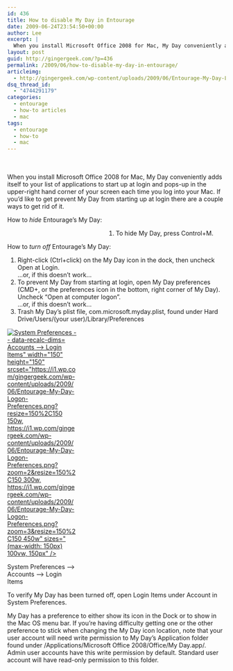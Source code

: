 ```yaml
---
id: 436
title: How to disable My Day in Entourage
date: 2009-06-24T23:54:50+00:00
author: Lee
excerpt: |
  When you install Microsoft Office 2008 for Mac, My Day conveniently adds itself to your list of applications to start up at login and pops-up in the upper-right hand corner of your screen each time you log into your Mac. If you'd like to get prevent My Day from starting up at login there are a couple ways to get rid of it.
layout: post
guid: http://gingergeek.com/?p=436
permalink: /2009/06/how-to-disable-my-day-in-entourage/
articleimg:
  - http://gingergeek.com/wp-content/uploads/2009/06/Entourage-My-Day-Logon-Preferences-200.png
dsq_thread_id:
  - "4744291179"
categories:
  - entourage
  - how-to articles
  - mac
tags:
  - entourage
  - how-to
  - mac
---
```

<div style="position:relative;padding: 0px 20px 20px 0px;">
  <span style="position:relative;float:left;padding-right:5px;"> </span>
</div>

When you install Microsoft Office 2008 for Mac, My Day conveniently adds itself to your list of applications to start up at login and pops-up in the upper-right hand corner of your screen each time you log into your Mac. If you’d like to get prevent My Day from starting up at login there are a couple ways to get rid of it.<!--more-->

How to _hide_ Entourage’s My Day:

<ol class="ollist" style="margin-left:45%">
  <li>
    To hide My Day, press Control+M.
  </li>
</ol>

How to _turn off_ Entourage’s My Day:

<ol class="ollist">
  <li>
    Right-click (Ctrl+click) on the My Day icon in the dock, then uncheck Open at Login.<br /> …or, if this doesn’t work…
  </li>
  <li>
    To prevent My Day from starting at login, open My Day preferences (CMD+, or the preferences icon in the bottom, right corner of My Day). Uncheck “Open at computer logon”.<br /> …or, if this doesn’t work…
  </li>
  <li>
    Trash My Day’s plist file, com.microsoft.myday.plist, found under Hard Drive/Users/(your user)/Library/Preferences
  </li>
</ol>

<div id="attachment_439" style="width: 160px" class="wp-caption alignright">
  <a rel="attachment wp-att-439" href="http://gingergeek.com/2009/06/how-to-disable-my-day-in-entourage/entourage-my-day-logon-preferences/"><img class="size-thumbnail wp-image-439" title="Entourage My Day - Logon Preferences" src="https://i1.wp.com/gingergeek.com/wp-content/uploads/2009/06/Entourage-My-Day-Logon-Preferences.png?resize=150%2C150" alt="System Preferences -- data-recalc-dims="1"> Accounts --> Login Items" width="150" height="150" srcset="https://i1.wp.com/gingergeek.com/wp-content/uploads/2009/06/Entourage-My-Day-Logon-Preferences.png?resize=150%2C150 150w, https://i1.wp.com/gingergeek.com/wp-content/uploads/2009/06/Entourage-My-Day-Logon-Preferences.png?zoom=2&resize=150%2C150 300w, https://i1.wp.com/gingergeek.com/wp-content/uploads/2009/06/Entourage-My-Day-Logon-Preferences.png?zoom=3&resize=150%2C150 450w" sizes="(max-width: 150px) 100vw, 150px" /></a>
  
  <p class="wp-caption-text">
    System Preferences --> Accounts --> Login Items
  </p>
</div>

To verify My Day has been turned off, open Login Items under Account in System Preferences.

My Day has a preference to either show its icon in the Dock or to show in the Mac OS menu bar. If you’re having difficulty getting one or the other preference to stick when changing the My Day icon location, note that your user account will need write permission to My Day’s Application folder found under /Applications/Microsoft Office 2008/Office/My Day.app/. Admin user accounts have this write permission by default. Standard user account will have read-only permission to this folder.